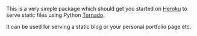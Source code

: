 This is a very simple package which should get you started on [Heroku](http://heroku.com) to serve static files using Python [Tornado](http://tornadoweb.org). 

It can be used for serving a static blog or your personal portfolio page etc.